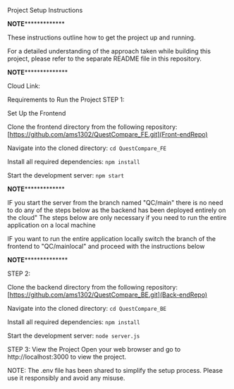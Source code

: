 Project Setup Instructions


**********************************************NOTE***********************************************************

These instructions outline how to get the project up and running.

For a detailed understanding of the approach taken while building this project, please refer to the separate README file in this repository.

**********************************************NOTE************************************************************

Cloud Link: 

Requirements to Run the Project
STEP 1:

 Set Up the Frontend

Clone the frontend directory from the following repository:
[https://github.com/ams1302/QuestCompare_FE.git](Front-endRepo)

Navigate into the cloned directory:
```cd QuestCompare_FE ```

Install all required dependencies:
```npm install```

Start the development server:
```npm start```


**********************************************NOTE***********************************************************

IF you start the server from the branch named "QC/main" there is no need to do any of the steps below as the backend has been deployed entirely on the cloud"
The steps below are only necessary if you need  to run the entire application  on a local machine


IF you want to run the entire application locally switch the branch of the frontend to "QC/mainlocal" and proceed with the instructions below

**********************************************NOTE************************************************************

STEP 2:

Clone the backend directory from the following repository:
[https://github.com/ams1302/QuestCompare_BE.git](Back-endRepo)

Navigate into the cloned directory:
```cd QuestCompare_BE ```

Install all required dependencies:
```npm install```

Start the development server:
```node server.js```


STEP 3: View the Project
Open your web browser and go to http://localhost:3000 to view the project.

NOTE: The .env file has been shared to simplify the setup process. Please use it responsibly and avoid any misuse.





